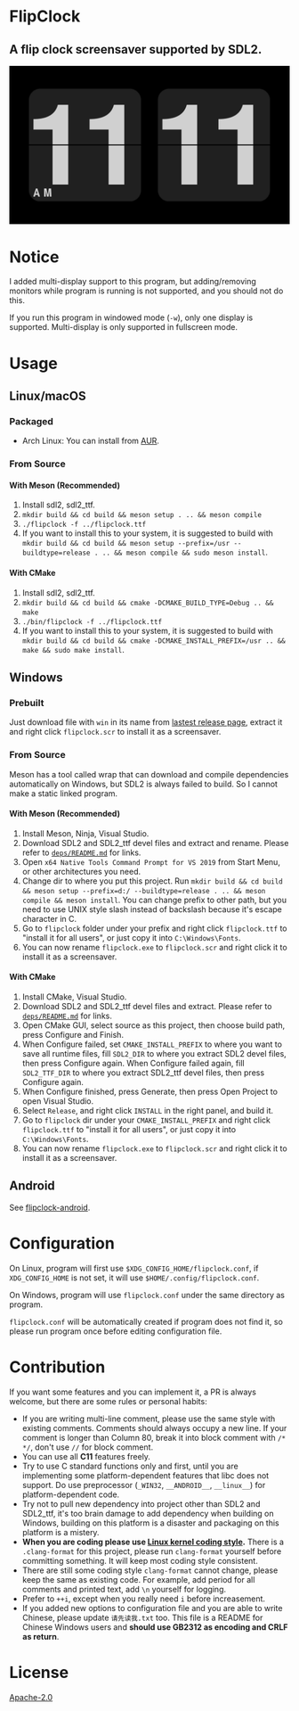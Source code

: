 FlipClock
=========

A flip clock screensaver supported by SDL2.
-------------------------------------------

![Screenshot](screenshot.png)

# Notice

I added multi-display support to this program, but adding/removing monitors while program is running is not supported, and you should not do this.

If you run this program in windowed mode (`-w`), only one display is supported. Multi-display is only supported in fullscreen mode.

# Usage

## Linux/macOS

### Packaged

- Arch Linux: You can install from [AUR](https://aur.archlinux.org/packages/flipclock/).

### From Source

#### With Meson (Recommended)

1. Install sdl2, sdl2_ttf.
2. `mkdir build && cd build && meson setup . .. && meson compile`
3. `./flipclock -f ../flipclock.ttf`
4. If you want to install this to your system, it is suggested to build with `mkdir build && cd build && meson setup --prefix=/usr --buildtype=release . .. && meson compile && sudo meson install`.

#### With CMake

1. Install sdl2, sdl2_ttf.
2. `mkdir build && cd build && cmake -DCMAKE_BUILD_TYPE=Debug .. && make`
3. `./bin/flipclock -f ../flipclock.ttf`
4. If you want to install this to your system, it is suggested to build with `mkdir build && cd build && cmake -DCMAKE_INSTALL_PREFIX=/usr .. && make && sudo make install`.

## Windows

### Prebuilt

Just download file with `win` in its name from [lastest release page](https://github.com/AlynxZhou/flipclock/releases/latest), extract it and right click `flipclock.scr` to install it as a screensaver.

### From Source

Meson has a tool called wrap that can download and compile dependencies automatically on Windows, but SDL2 is always failed to build. So I cannot make a static linked program.

#### With Meson (Recommended)

1. Install Meson, Ninja, Visual Studio.
2. Download SDL2 and SDL2_ttf devel files and extract and rename. Please refer to [`deps/README.md`](deps/README.md) for links.
3. Open `x64 Native Tools Command Prompt for VS 2019` from Start Menu, or other architectures you need.
4. Change dir to where you put this project. Run `mkdir build && cd build && meson setup --prefix=d:/ --buildtype=release . .. && meson compile && meson install`. You can change prefix to other path, but you need to use UNIX style slash instead of backslash because it's escape character in C.
5. Go to `flipclock` folder under your prefix and right click `flipclock.ttf` to "install it for all users", or just copy it into `C:\Windows\Fonts`.
6. You can now rename `flipclock.exe` to `flipclock.scr` and right click it to install it as a screensaver.

#### With CMake

1. Install CMake, Visual Studio.
2. Download SDL2 and SDL2_ttf devel files and extract. Please refer to [`deps/README.md`](deps/README.md) for links.
3. Open CMake GUI, select source as this project, then choose build path, press Configure and Finish.
4. When Configure failed, set `CMAKE_INSTALL_PREFIX` to where you want to save all runtime files, fill `SDL2_DIR` to where you extract SDL2 devel files, then press Configure again. When Configure failed again, fill `SDL2_TTF_DIR` to where you extract SDL2_ttf devel files, then press Configure again.
5. When Configure finished, press Generate, then press Open Project to open Visual Studio.
6. Select `Release`, and right click `INSTALL` in the right panel, and build it.
8. Go to `flipclock` dir under your `CMAKE_INSTALL_PREFIX` and right click `flipclock.ttf` to "install it for all users", or just copy it into `C:\Windows\Fonts`.
9. You can now rename `flipclock.exe` to `flipclock.scr` and right click it to install it as a screensaver.

## Android

See [flipclock-android](https://github.com/AlynxZhou/flipclock-android/).

# Configuration

On Linux, program will first use `$XDG_CONFIG_HOME/flipclock.conf`, if `XDG_CONFIG_HOME` is not set, it will use `$HOME/.config/flipclock.conf`.

On Windows, program will use `flipclock.conf` under the same directory as program.

`flipclock.conf` will be automatically created if program does not find it, so please run program once before editing configuration file.

# Contribution

If you want some features and you can implement it, a PR is always welcome, but there are some rules or personal habits:

- If you are writing multi-line comment, please use the same style with existing comments. Comments should always occupy a new line. If your comment is longer than Column 80, break it into block comment with `/* */`, don't use `//` for block comment.
- You can use all **C11** features freely.
- Try to use C standard functions only and first, until you are implementing some platform-dependent features that libc does not support. Do use preprocessor (`_WIN32`, `__ANDROID__`, `__linux__`) for platform-dependent code.
- Try not to pull new dependency into project other than SDL2 and SDL2_ttf, it's too brain damage to add dependency when building on Windows, building on this platform is a disaster and packaging on this platform is a mistery.
- **When you are coding please use [Linux kernel coding style](https://www.kernel.org/doc/html/v4.10/process/coding-style.html).** There is a `.clang-format` for this project, please run `clang-format` yourself before committing something. It will keep most coding style consistent.
- There are still some coding style `clang-format` cannot change, please keep the same as existing code. For example, add period for all comments and printed text, add `\n` yourself for logging.
- Prefer to `++i`, except when you really need `i` before increasement.
- If you added new options to configuration file and you are able to write Chinese, please update `请先读我.txt` too. This file is a README for Chinese Windows users and **should use GB2312 as encoding and CRLF as return**.

# License

[Apache-2.0](./LICENSE)

